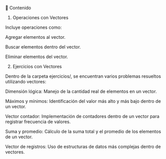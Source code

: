 📌 Contenido

1. Operaciones con Vectores

Incluye operaciones como:

Agregar elementos al vector.

Buscar elementos dentro del vector.

Eliminar elementos del vector.

2. Ejercicios con Vectores

Dentro de la carpeta ejercicios/, se encuentran varios problemas resueltos utilizando vectores:

Dimensión lógica: Manejo de la cantidad real de elementos en un vector.

Máximos y mínimos: Identificación del valor más alto y más bajo dentro de un vector.

Vector contador: Implementación de contadores dentro de un vector para registrar frecuencia de valores.

Suma y promedio: Cálculo de la suma total y el promedio de los elementos de un vector.

Vector de registros: Uso de estructuras de datos más complejas dentro de vectores.
